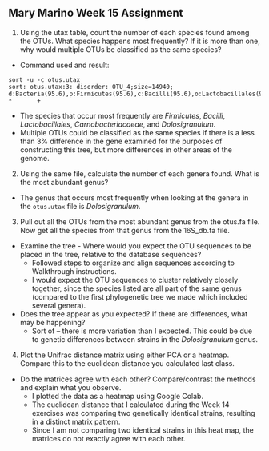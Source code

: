 ## Mary Marino Week 15 Assignment

1. Using the utax table, count the number of each species found among the OTUs. What species happens most frequently? If it is more than one, why would multiple OTUs be classified as the same species?
- Command used and result: 
```
sort -u -c otus.utax 
sort: otus.utax:3: disorder: OTU_4;size=14940;  d:Bacteria(95.6),p:Firmicutes(95.6),c:Bacilli(95.6),o:Lactobacillales(95.6),f:Carnobacteriaceae(71.8),g:Dolosigranulum(65.2),s:Dolosigranulum_pigrum(65.2)       *       +
```
- The species that occur most frequently are *Firmicutes*, *Bacilli*, *Lactobacillales*, *Carnobacteriacaeae*, and *Dolosigranulum*.
- Multiple OTUs could be classified as the same species if there is a less than 3% difference in the gene examined for the purposes of constructing this tree, but more differences in other areas of the genome.

2. Using the same file, calculate the number of each genera found. What is the most abundant genus?
- The genus that occurs most frequently when looking at the genera in the `otus.utax` file is *Dolosigranulum*.

3. Pull out all the OTUs from the most abundant genus from the otus.fa file. Now get all the species from that genus from the 16S_db.fa file.
- Examine the tree - Where would you expect the OTU sequences to be placed in the tree, relative to the database sequences?
	- Followed steps to organize and align sequences according to Walkthrough instructions.
	- I would expect the OTU sequences to cluster relatively closely together, since the species listed are all part of the same genus (compared to the first phylogenetic tree we made which included several genera).
- Does the tree appear as you expected? If there are differences, what may be happening?
	- Sort of – there is more variation than I expected. This could be due to genetic differences between strains in the *Dolosigranulum* genus.

4. Plot the Unifrac distance matrix using either PCA or a heatmap. Compare this to the euclidean distance you calculated last class.
- Do the matrices agree with each other? Compare/contrast the methods and explain what you observe.
	- I plotted the data as a heatmap using Google Colab.
	- The euclidean distance that I calculated during the Week 14 exercises was comparing two genetically identical strains, resulting in a distinct matrix pattern.
	- Since I am not comparing two identical strains in this heat map, the matrices do not exactly agree with each other.

